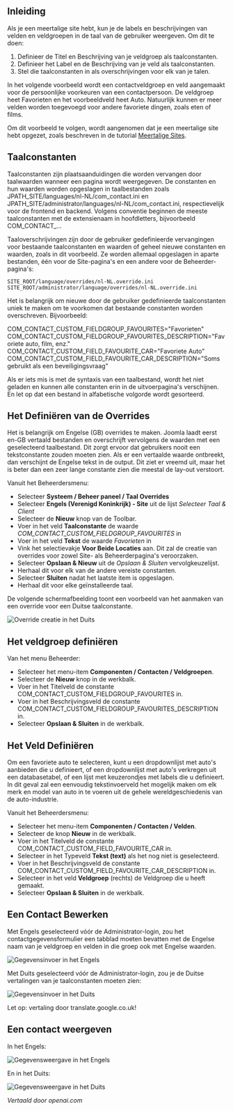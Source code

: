 <!-- Filename: J3.x:Adding_custom_fields/Multilingual_Sites / Display title: Meertalige Sites -->

## Inleiding

Als je een meertalige site hebt, kun je de labels en beschrijvingen van velden en veldgroepen in de taal van de gebruiker weergeven. Om dit te doen:

1. Definieer de Titel en Beschrijving van je veldgroep als taalconstanten.
2. Definieer het Label en de Beschrijving van je veld als taalconstanten.
3. Stel die taalconstanten in als overschrijvingen voor elk van je talen.

In het volgende voorbeeld wordt een contactveldgroep en veld aangemaakt voor de persoonlijke voorkeuren van een contactpersoon. De veldgroep heet Favorieten en het voorbeeldveld heet Auto. Natuurlijk kunnen er meer velden worden toegevoegd voor andere favoriete dingen, zoals eten of films.

Om dit voorbeeld te volgen, wordt aangenomen dat je een meertalige site hebt opgezet, zoals beschreven in de tutorial [Meertalige Sites](jdocmanual?article=user/languages/setup-a-multilingual-site).

## Taalconstanten

Taalconstanten zijn plaatsaanduidingen die worden vervangen door taalwaarden wanneer een pagina wordt weergegeven. De constanten en hun waarden worden opgeslagen in taalbestanden zoals JPATH_SITE/languages/nl-NL/com_contact.ini en JPATH_SITE/administrator/languages/nl-NL/com_contact.ini, respectievelijk voor de frontend en backend. Volgens conventie beginnen de meeste taalconstanten met de extensienaam in hoofdletters, bijvoorbeeld COM_CONTACT_...

Taaloverschrijvingen zijn door de gebruiker gedefinieerde vervangingen voor bestaande taalconstanten en waarden of geheel nieuwe constanten en waarden, zoals in dit voorbeeld. Ze worden allemaal opgeslagen in aparte bestanden, één voor de Site-pagina's en een andere voor de Beheerder-pagina's:
```
SITE_ROOT/language/overrides/nl-NL.override.ini
SITE_ROOT/administrator/language/overrides/nl-NL.override.ini
```
Het is belangrijk om nieuwe door de gebruiker gedefinieerde taalconstanten uniek te maken om te voorkomen dat bestaande constanten worden overschreven. Bijvoorbeeld:

COM_CONTACT_CUSTOM_FIELDGROUP_FAVOURITES="Favorieten"
COM_CONTACT_CUSTOM_FIELDGROUP_FAVOURITES_DESCRIPTION="Favoriete auto, film, enz."
COM_CONTACT_CUSTOM_FIELD_FAVOURITE_CAR="Favoriete Auto"
COM_CONTACT_CUSTOM_FIELD_FAVOURITE_CAR_DESCRIPTION="Soms gebruikt als een beveiligingsvraag"

Als er iets mis is met de syntaxis van een taalbestand, wordt het niet geladen en kunnen alle constanten erin in de uitvoerpagina's verschijnen. En let op dat een bestand in alfabetische volgorde wordt gesorteerd.

## Het Definiëren van de Overrides

Het is belangrijk om Engelse (GB) overrides te maken. Joomla laadt eerst en-GB vertaald bestanden en overschrijft vervolgens de waarden met een geselecteerd taalbestand. Dit zorgt ervoor dat gebruikers nooit een tekstconstante zouden moeten zien. Als er een vertaalde waarde ontbreekt, dan verschijnt de Engelse tekst in de output. Dit ziet er vreemd uit, maar het is beter dan een zeer lange constante zien die meestal de lay-out verstoort.

Vanuit het Beheerdersmenu:

* Selecteer **Systeem / Beheer paneel / Taal Overrides**
* Selecteer **Engels (Verenigd Koninkrijk) - Site** uit de lijst *Selecteer Taal & Client*
* Selecteer de **Nieuw** knop van de Toolbar.
* Voer in het veld **Taalconstante** de waarde *COM_CONTACT_CUSTOM_FIELDGROUP_FAVOURITES* in
* Voer in het veld **Tekst** de waarde *Favorieten* in
* Vink het selectievakje **Voor Beide Locaties** aan. Dit zal de creatie van overrides voor zowel Site- als Beheerderpagina's veroorzaken.
* Selecteer **Opslaan & Nieuw** uit de *Opslaan & Sluiten* vervolgkeuzelijst.
* Herhaal dit voor elk van de andere vereiste constanten.
* Selecteer **Sluiten** nadat het laatste item is opgeslagen.
* Herhaal dit voor elke geïnstalleerde taal.

De volgende schermafbeelding toont een voorbeeld van het aanmaken van een override voor een Duitse taalconstante.

![Override creatie in het Duits](../../../en/images/fields/fields-overrides-creation-de.png)

## Het veldgroep definiëren

Van het menu Beheerder:

* Selecteer het menu-item **Componenten / Contacten / Veldgroepen**.
* Selecteer de **Nieuw** knop in de werkbalk.
* Voer in het Titelveld de constante COM_CONTACT_CUSTOM_FIELDGROUP_FAVOURITES in.
* Voer in het Beschrijvingsveld de constante COM_CONTACT_CUSTOM_FIELDGROUP_FAVOURITES_DESCRIPTION in.
* Selecteer **Opslaan & Sluiten** in de werkbalk.

## Het Veld Definiëren

Om een favoriete auto te selecteren, kunt u een dropdownlijst met auto's aanbieden die u definieert, of een dropdownlijst met auto's verkregen uit een databasetabel, of een lijst met keuzerondjes met labels die u definieert. In dit geval zal een eenvoudig tekstinvoerveld het mogelijk maken om elk merk en model van auto in te voeren uit de gehele wereldgeschiedenis van de auto-industrie.

Vanuit het Beheerdersmenu:

* Selecteer het menu-item **Componenten / Contacten / Velden**.
* Selecteer de knop **Nieuw** in de werkbalk.
* Voer in het Titelveld de constante COM_CONTACT_CUSTOM_FIELD_FAVOURITE_CAR in.
* Selecteer in het Typeveld **Tekst (text)** als het nog niet is geselecteerd.
* Voer in het Beschrijvingsveld de constante COM_CONTACT_CUSTOM_FIELD_FAVOURITE_CAR_DESCRIPTION in.
* Selecteer in het veld **Veldgroep** (rechts) de Veldgroep die u heeft gemaakt.
* Selecteer **Opslaan & Sluiten** in de werkbalk.

## Een Contact Bewerken

Met Engels geselecteerd vóór de Administrator-login, zou het contactgegevensformulier een tabblad moeten bevatten met de Engelse naam van je veldgroep en velden in die groep ook met Engelse waarden.

![Gegevensinvoer in het Engels](../../../en/images/fields/fields-overrides-entry.png)

Met Duits geselecteerd vóór de Administrator-login, zou je de Duitse vertalingen van je taalconstanten moeten zien:

![Gegevensinvoer in het Duits](../../../en/images/fields/fields-overrides-entry-de.png)

Let op: vertaling door translate.google.co.uk!

## Een contact weergeven

In het Engels:

![Gegevensweergave in het Engels](../../../en/images/fields/fields-overrides-display.png)

En in het Duits:

![Gegevensweergave in het Duits](../../../en/images/fields/fields-overrides-display-de.png)

*Vertaald door openai.com*

